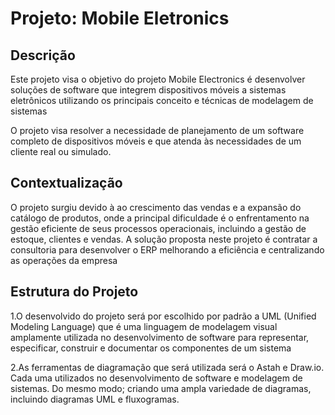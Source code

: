 # Projeto: Mobile Eletronics

## Descrição

Este projeto visa o objetivo do projeto Mobile Electronics é desenvolver soluções de software que integrem dispositivos móveis a sistemas eletrônicos utilizando os principais conceito e técnicas de modelagem de sistemas

O projeto visa resolver a necessidade de planejamento de um software completo de  dispositivos móveis e que atenda às necessidades de um cliente real ou simulado.


## Contextualização

O projeto surgiu devido à ao crescimento das vendas e a expansão do catálogo de produtos, onde a principal dificuldade é o enfrentamento na gestão eficiente de seus processos operacionais, incluindo a gestão de estoque, clientes e vendas. A solução proposta neste projeto é contratar a consultoria para desenvolver o ERP melhorando a eficiência e centralizando as operações da empresa 


## Estrutura do Projeto

1.O desenvolvido do projeto será por escolhido por padrão a UML (Unified Modeling Language) que é uma linguagem de modelagem visual amplamente utilizada no desenvolvimento de software para representar, especificar, construir e documentar os componentes de um sistema 

2.As ferramentas de diagramação que será utilizada será o Astah e Draw.io. Cada uma utilizados no desenvolvimento de software e modelagem de sistemas. Do mesmo modo; criando uma ampla variedade de diagramas, incluindo diagramas UML e fluxogramas.
